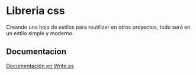 # Libreria css

Creando una hoja de estilos para reutilizar en otros proyectos, todo será en un estilo simple y moderno.

## Documentacion
[Documentación en Write.as](https://write.as/alanyapoccomo/theme-simple-modern)